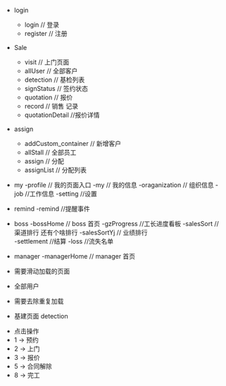 - login
    - login // 登录
    - register // 注册
- Sale
    - visit  // 上门页面
    - allUser // 全部客户
    - detection  // 基检列表
    - signStatus  // 签约状态
    - quotation  // 报价
    - record  // 销售 记录
    - quotationDetail  //报价详情
    
- assign
    - addCustom_container // 新增客户
    - allStall // 全部员工
    - assign // 分配
    - assignList // 分配列表
- my
    -profile // 我的页面入口
    -my // 我的信息
    -oraganization // 组织信息
    -job //工作信息
    -setting //设置 
- remind
    -remind //提醒事件
- boss
    -bossHome // boss 首页
    -gzProgress //工长进度看板
    -salesSort // 渠道排行    还有个啥排行
    -salesSortYj // 业绩排行   
    -settlement  //结算
    -loss  //流失名单
- manager
    -managerHome // manager 首页




- 需要滑动加载的页面
- 全部用户

- 需要去除重复加载
- 基建页面 detection


* 点击操作
* 1 -> 预约
* 2 -> 上门
* 3 -> 报价
* 5 -> 合同解除
* 8 -> 完工